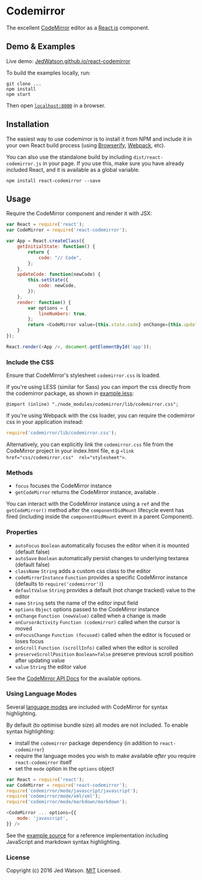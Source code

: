# Codemirror

The excellent [CodeMirror](https://codemirror.net) editor as a [React.js](http://facebook.github.io/react) component.


## Demo & Examples

Live demo: [JedWatson.github.io/react-codemirror](http://JedWatson.github.io/react-codemirror)

To build the examples locally, run:

```
git clone ...
npm install
npm start
```

Then open [`localhost:8000`](http://localhost:8000) in a browser.


## Installation

The easiest way to use codemirror is to install it from NPM and include it in your own React build process (using [Browserify](http://browserify.org), [Webpack](http://webpack.github.io/), etc).

You can also use the standalone build by including `dist/react-codemirror.js` in your page. If you use this, make sure you have already included React, and it is available as a global variable.

```
npm install react-codemirror --save
```


## Usage

Require the CodeMirror component and render it with JSX:

```javascript
var React = require('react');
var CodeMirror = require('react-codemirror');

var App = React.createClass({
	getInitialState: function() {
		return {
			code: "// Code",
		};
	},
	updateCode: function(newCode) {
		this.setState({
			code: newCode,
		});
	},
	render: function() {
		var options = {
			lineNumbers: true,
		};
		return <CodeMirror value={this.state.code} onChange={this.updateCode} options={options} />
	}
});

React.render(<App />, document.getElementById('app'));
```

### Include the CSS

Ensure that CodeMirror's stylesheet `codemirror.css` is loaded.

If you're using LESS (similar for Sass) you can import the css directly from the codemirror package, as shown in [example.less](example/src/example.less):

```less
@import (inline) "./node_modules/codemirror/lib/codemirror.css";
```

If you're using Webpack with the css loader, you can require the codemirror css in your application instead:

```js
require('codemirror/lib/codemirror.css');
```

Alternatively, you can explicitly link the `codemirror.css` file from the CodeMirror project in your index.html file, e.g `<link href="css/codemirror.css"  rel="stylesheet">`.

### Methods

* `focus` focuses the CodeMirror instance
* `getCodeMirror` returns the CodeMirror instance, available .

You can interact with the CodeMirror instance using a `ref` and the `getCodeMirror()` method after the `componentDidMount` lifecycle event has fired (including inside the `componentDidMount` event in a parent Component).

### Properties

* `autoFocus` `Boolean` automatically focuses the editor when it is mounted (default false)
* `autoSave` `Boolean` automatically persist changes to underlying textarea (default false)
* `className` `String` adds a custom css class to the editor
* `codeMirrorInstance` `Function` provides a specific CodeMirror instance (defaults to `require('codemirror')`)
* `defaultValue` `String` provides a default (not change tracked) value to the editor
* `name` `String` sets the name of the editor input field
* `options` `Object` options passed to the CodeMirror instance
* `onChange` `Function (newValue)` called when a change is made
* `onCursorActivity` `Function (codemirror)` called when the cursor is moved
* `onFocusChange` `Function (focused)` called when the editor is focused or loses focus
* `onScroll` `Function (scrollInfo)` called when the editor is scrolled
* `preserveScrollPosition` `Boolean=false` preserve previous scroll position after updating value
* `value` `String` the editor value

See the [CodeMirror API Docs](https://codemirror.net/doc/manual.html#api) for the available options.

### Using Language Modes

Several [language modes](https://codemirror.net/mode/) are included with CodeMirror for syntax highlighting.

By default (to optimise bundle size) all modes are not included. To enable syntax highlighting:

* install the `codemirror` package dependency (in addition to `react-codemirror`)
* require the language modes you wish to make available _after_ you require `react-codemirror` itself
* set the `mode` option in the `options` object

```js
var React = require('react');
var CodeMirror = require('react-codemirror');
require('codemirror/mode/javascript/javascript');
require('codemirror/mode/xml/xml');
require('codemirror/mode/markdown/markdown');

<CodeMirror ... options={{
	mode: 'javascript',
}} />
```

See the [example source](https://github.com/JedWatson/react-codemirror/blob/master/example/src/example.js) for a reference implementation including JavaScript and markdown syntax highlighting.

### License

Copyright (c) 2016 Jed Watson. [MIT](LICENSE) Licensed.
